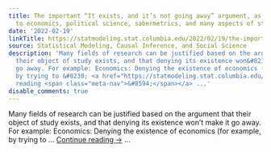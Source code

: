 ```yaml
---
title: The important “It exists, and it’s not going away” argument, as it applies
  to economics, political science, sabermetrics, and many aspects of statistics
date: '2022-02-19'
linkTitle: https://statmodeling.stat.columbia.edu/2022/02/19/the-important-it-exists-and-its-not-going-away-argument-as-it-applies-to-economics-political-science-sabermetrics-and-many-aspects-of-statistics/
source: Statistical Modeling, Causal Inference, and Social Science
description: 'Many fields of research can be justified based on the argument that
  their object of study exists, and that denying its existence won&#8217;t make it
  go away. For example: Economics: Denying the existence of economics (for example,
  by trying to &#8230; <a href="https://statmodeling.stat.columbia.edu/2022/02/19/the-important-it-exists-and-its-not-going-away-argument-as-it-applies-to-economics-political-science-sabermetrics-and-many-aspects-of-statistics/">Continue
  reading <span class="meta-nav">&#8594;</span></a> ...'
disable_comments: true
---
```

Many fields of research can be justified based on the argument that their object of study exists, and that denying its existence won&#8217;t make it go away. For example: Economics: Denying the existence of economics (for example, by trying to &#8230; <a href="https://statmodeling.stat.columbia.edu/2022/02/19/the-important-it-exists-and-its-not-going-away-argument-as-it-applies-to-economics-political-science-sabermetrics-and-many-aspects-of-statistics/">Continue reading <span class="meta-nav">&#8594;</span></a> ...